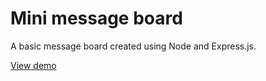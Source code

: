 # Mini message board

A basic message board created using Node and Express.js.

[View demo](https://quesylmsg.herokuapp.com/)